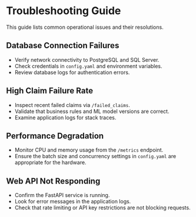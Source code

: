# Troubleshooting Guide

This guide lists common operational issues and their resolutions.

## Database Connection Failures
- Verify network connectivity to PostgreSQL and SQL Server.
- Check credentials in `config.yaml` and environment variables.
- Review database logs for authentication errors.

## High Claim Failure Rate
- Inspect recent failed claims via `/failed_claims`.
- Validate that business rules and ML model versions are correct.
- Examine application logs for stack traces.

## Performance Degradation
- Monitor CPU and memory usage from the `/metrics` endpoint.
- Ensure the batch size and concurrency settings in `config.yaml` are appropriate for the hardware.

## Web API Not Responding
- Confirm the FastAPI service is running.
- Look for error messages in the application logs.
- Check that rate limiting or API key restrictions are not blocking requests.
